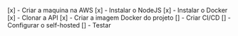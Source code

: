 [x] - Criar a maquina na AWS
[x] - Instalar o NodeJS
[x] - Instalar o Docker
[x] - Clonar a API
[x] - Criar a imagem Docker do projeto
[] - Criar CI/CD
  [] - Configurar o self-hosted
[] - Testar